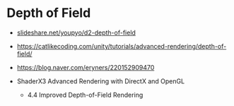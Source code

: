 # Depth of Field

- [slideshare.net/youpyo/d2-depth-of-field](https://www.slideshare.net/youpyo/d2-depth-of-field)
- <https://catlikecoding.com/unity/tutorials/advanced-rendering/depth-of-field/>
- <https://blog.naver.com/eryners/220152909470>

- ShaderX3 Advanced Rendering with DirectX and OpenGL
  - 4.4 Improved Depth-of-Field Rendering
